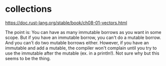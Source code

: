 # collections
https://doc.rust-lang.org/stable/book/ch08-01-vectors.html

The point is: You can have as many immutable borrows as you want in some scope. But if you have an immutable borrow, you can't do a mutable
borrow. And you can't do two mutable borrows either. However, if you have an immutable and add a mutable, the compiler won't 
complain until you try to use the immutable after the mutable (ex. in a println!). Not sure why but this seems to be the thing.
